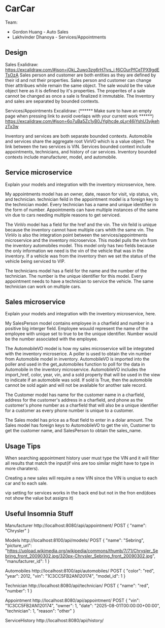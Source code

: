 # CarCar

Team:

* Gordon Huang - Auto Sales
* Lakhvinder Dhanoya - Services/Appointments

## Design

Sales Exalidraw:
https://excalidraw.com/#json=jOkj_2uwo3zg6rH7ivs_i,f6COurPfCeTPX9gdETsOzA
Sales person and customer are both entities as they are defined by their id and not their properties. Sales person and customer can change thier atttribues while remain the same object. The sale would be the value object here as it is defined by it's properties. The properites of a sale cannot be changed as once a sale is finalized it immutable. The Inventory and sales are separated by bounded contexts.

Services/Appointments Excalidraw:
(****** Make sure to have an empty page when pressing link to avoid overlaps with your current work ******)
https://excalidraw.com/#json=6o7uBa5Zc1yB0JYglhcde,qLyr46jYshU3yjkehzTx3w

Inventory and services are both separate bounded contexts. Automobile and services share the aggregate root VinVO which is a value object. The link between the two services is VIN. Services bounded context include appointments, technicians, and history of car services. Inventory bounded contexts include manufacturer, model, and automobile.

## Service microservice

Explain your models and integration with the inventory
microservice, here.

My appointments model has an owner, date, reason for visit, vip status, vin, and technician. technician feild in the appointment model is a foreign key to the technician model. Every technician has a name and unique identifier in the form of number. Appointments can have multiple instances of the same vin due to cars needing multiple reasons to get serviced.

The VinVo model has a field for the href and the vin. The vin feild is unique because the inventory cannot have multiple cars whith the same vin. The VinVo is also the integration point between the services/appointments microservice and the inventory microservice. This model pulls the vin from the inventory automobiles model. This model only has two fields because the only information we need is the vin of the vehicle that was in the inventory. If a vehicle was from the inventory then we set the status of the vehicle being serviced to VIP.

The technicians model has a field for the name and the number of the technician. The number is the unique identifier for this model. Every appointment needs to have a technician to service the vehicle. The same technician can work on multiple cars.

## Sales microservice

Explain your models and integration with the inventory
microservice, here.

My SalesPerson model contains employee in a charfield and number in a positive big interger field. Employee wouuld represent the name of the employee with unique set to true to be the unique identifier. Number would be the number associated with the employee.

The AutomobileVO model is how my sales microservice will be integrated with the inventory microserice. A poller is used to obtain the vin number from Automobile model in inventory. AutomobileVO is imported into the poller and used in the get_automobiles function to poll for the data in Automobile in the inventory microservice. AutomobileVO includes the import_href, color, year, vin, and a sold property that will be used in the view to indicate if an automobile was sold. If sold is True, then the automobile cannot be sold again and will not be available for another sale record.

The Customer model has name for the customer name in a charfield, address for the customer's address in a charfield, and phone as the customer's phone number as a charfield that will also be a unique identifier for a customer as every phone number is unique to a customer.

The Sales model has price as a float field to enter in a dolar amount. The Sales model has foreign keys to AutomobileVO to get the vin, Customer to get the customer name, and SalesPerson to obtain the sales_name.

## Usage Tips

When searching appointment history user must type the VIN and it will filter all results that match the input(if vins are too similar might have to type in more charaters).

Creating a new sales will require a new VIN since the VIN is unqiue to each car and to each sale.

vip setting for services works in the back end but not in the fron end(does not show the value but assigns it)

## Useful Insomnia Stuff

Manufacturer
http://localhost:8080/api/appointment/
POST
{
  "name": "Chrysler"
}

Models
http://localhost:8100/api/models/
POST
{
  "name": "Sebring",
  "picture_url": "https://upload.wikimedia.org/wikipedia/commons/thumb/7/71/Chrysler_Sebring_front_20090302.jpg/320px-Chrysler_Sebring_front_20090302.jpg",
  "manufacturer_id": 1
}

Automobiles
http://localhost:8100/api/automobiles/
POST
{
  "color": "red",
  "year": 2012,
  "vin": "1C3CC5FB2AN120174",
  "model_id": 1
}

Technician
http://localhost:8080/api/technician/
POST
{
  "name": "red",
  "number": 1
}

Appointment
http://localhost:8080/api/appointment/
POST
{
  "vin": "1C3CC5FB2AN120174",
  "owner": 1,
	"date": "2025-08-01T00:00:00+00:00",
  "technician": 1,
	"reason": "other"
}

ServiceHistory
http://localhost:8080/api/history/
